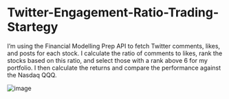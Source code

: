 # Twitter-Engagement-Ratio-Trading-Startegy

I’m using the Financial Modelling Prep API to fetch Twitter comments, likes, and posts for each stock. I calculate the ratio of comments to likes, rank the stocks based on this ratio, and select those with a rank above 6 for my portfolio. I then calculate the returns and compare the performance against the Nasdaq QQQ.

![image](https://github.com/user-attachments/assets/2e79d8e7-a55d-4915-bc97-8f889c9a6a43)
